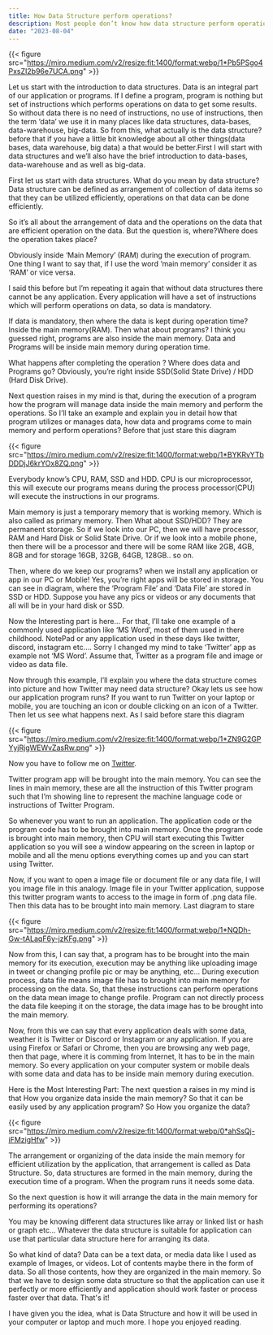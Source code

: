 ```yaml
---
title: How Data Structure perform operations?
description: Most people don’t know how data structure perform operations on data
date: "2023-08-04"
---
```


{{< figure src="https://miro.medium.com/v2/resize:fit:1400/format:webp/1*Pb5PSgo4PxsZI2b96e7UCA.png" >}}

Let us start with the introduction to data structures. Data is an integral part of our application or programs. If I define a program, program is nothing but set of instructions which performs operations on data to get some results. So without data there is no need of instructions, no use of instructions, then the term ‘data’ we use it in many places like data structures, data-bases, data-warehouse, big-data. So from this, what actually is the data structure? before that if you have a little bit knowledge about all other things(data bases, data warehouse, big data) a that would be better.First I will start with data structures and we’ll also have the brief introduction to data-bases, data-warehouse and as well as big-data.

First let us start with data structures. What do you mean by data structure? Data structure can be defined as arrangement of collection of data items so that they can be utilized efficiently, operations on that data can be done efficiently.

So it’s all about the arrangement of data and the operations on the data that are efficient operation on the data. But the question is, where?Where does the operation takes place?

Obviously inside ‘Main Memory’ (RAM) during the execution of program. One thing I want to say that, if I use the word ‘main memory’ consider it as ‘RAM’ or vice versa.

I said this before but I’m repeating it again that without data structures there cannot be any application. Every application will have a set of instructions which will perform operations on data, so data is mandatory.

If data is mandatory, then where the data is kept during operation time? Inside the main memory(RAM). Then what about programs? I think you guessed right, programs are also inside the main memory. Data and Programs will be inside main memory during operation time.

What happens after completing the operation ? Where does data and Programs go? Obviously, you’re right inside SSD(Solid State Drive) / HDD (Hard Disk Drive).

Next question raises in my mind is that, during the execution of a program how the program will manage data inside the main memory and perform the operations. So I’ll take an example and explain you in detail how that program utilizes or manages data, how data and programs come to main memory and perform operations? Before that just stare this diagram

{{< figure src="https://miro.medium.com/v2/resize:fit:1400/format:webp/1*BYKRvYTbDDDjJ6krYOx8ZQ.png" >}}

Everybody know’s CPU, RAM, SSD and HDD. CPU is our microprocessor, this will execute our programs means during the process processor(CPU) will execute the instructions in our programs.

Main memory is just a temporary memory that is working memory. Which is also called as primary memory. Then What about SSD/HDD? They are permanent storage. So if we look into our PC, then we will have processor, RAM and Hard Disk or Solid State Drive. Or if we look into a mobile phone, then there will be a processor and there will be some RAM like 2GB, 4GB, 8GB and for storage 16GB, 32GB, 64GB, 128GB.. so on.

Then, where do we keep our programs? when we install any application or app in our PC or Moblie! Yes, you’re right apps will be stored in storage. You can see in diagram, where the ‘Program File’ and ‘Data File’ are stored in SSD or HDD. Suppose you have any pics or videos or any documents that all will be in your hard disk or SSD.

Now the Interesting part is here… For that, I’ll take one example of a commonly used application like ‘MS Word’, most of them used in there childhood. NotePad or any application used in these days like twitter, discord, instagram etc…. Sorry I changed my mind to take ‘Twitter’ app as example not ‘MS Word’. Assume that, Twitter as a program file and image or video as data file.

Now through this example, I’ll explain you where the data structure comes into picture and how Twitter may need data structure? Okay lets us see how our application program runs? If you want to run Twitter on your laptop or mobile, you are touching an icon or double clicking on an icon of a Twitter. Then let us see what happens next. As I said before stare this diagram 

{{< figure src="https://miro.medium.com/v2/resize:fit:1400/format:webp/1*ZN9G2GPYyjRjgWEWvZasRw.png" >}}

Now you have to follow me on [Twitter](https://twitter.com/isamyakt).

Twitter program app will be brought into the main memory. You can see the lines in main memory, these are all the instruction of this Twitter program such that I’m showing line to represent the machine language code or instructions of Twitter Program.

So whenever you want to run an application. The application code or the program code has to be brought into main memory. Once the program code is brought into main memory, then CPU will start executing this Twitter application so you will see a window appearing on the screen in laptop or mobile and all the menu options everything comes up and you can start using Twitter.

Now, if you want to open a image file or document file or any data file, I will you image file in this analogy. Image file in your Twitter application, suppose this twitter program wants to access to the image in form of .png data file. Then this data has to be brought into main memory. Last diagram to stare

{{< figure src="https://miro.medium.com/v2/resize:fit:1400/format:webp/1*NQDh-Gw-tALaqF6y-jzKFg.png" >}}

Now from this, I can say that, a program has to be brought into the main memory for its execution, execution may be anything like uploading image in tweet or changing profile pic or may be anything, etc… During execution process, data file means image file has to brought into main memory for processing on the data. So, that these instructions can perform operations on the data mean image to change profile. Program can not directly process the data file keeping it on the storage, the data image has to be brought into the main memory.

Now, from this we can say that every application deals with some data, weather it is Twitter or Discord or Instagram or any application. If you are using Firefox or Safari or Chrome, then you are browsing any web page, then that page, where it is comming from Internet, It has to be in the main memory. So every application on your computer system or mobile deals with some data and data has to be inside main memory during execution.

Here is the Most Interesting Part: The next question a raises in my mind is that How you organize data inside the main memory? So that it can be easily used by any application program? So How you organize the data?

{{< figure src="https://miro.medium.com/v2/resize:fit:1400/format:webp/0*ahSsQj-iFMzigHfw" >}}

The arrangement or organizing of the data inside the main memory for efficient utilization by the application, that arrangement is called as Data Structure. So, data structures are formed in the main memory, during the execution time of a program. When the program runs it needs some data.

So the next question is how it will arrange the data in the main memory for performing its operations?

You may be knowing different data structures like array or linked list or hash or graph etc… Whatever the data structure is suitable for application can use that particular data structure here for arranging its data.

So what kind of data? Data can be a text data, or media data like I used as example of Images, or videos. Lot of contents maybe there in the form of data. So all those contents, how they are organized in the main memory. So that we have to design some data structure so that the application can use it perfectly or more efficiently and application should work faster or process faster over that data. That's it!

I have given you the idea, what is Data Structure and how it will be used in your computer or laptop and much more. I hope you enjoyed reading.